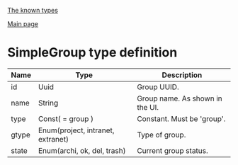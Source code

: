 
[The known types](./README.md)

[Main page](../README.md)

# SimpleGroup type definition

Name    |   Type  |  Description
--------|---------|-------------
id | Uuid | Group UUID.
name | String | Group name. As shown in the UI.
type | Const( = group ) | Constant. Must be 'group'.
gtype | Enum(project, intranet, extranet) | Type of group.
state | Enum(archi, ok, del, trash) | Current group status.


